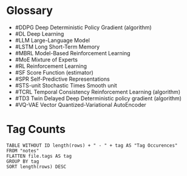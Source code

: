 # Glossary
- #DDPG Deep Deterministic Policy Gradient (algorithm)
- #DL Deep Learning
- #LLM Large-Language Model
- #LSTM Long Short-Term Memory
- #MBRL Model-Based Reinforcement Learning
- #MoE Mixture of Experts
- #RL Reinforcement Learning
- #SF Score Function (estimator)
- #SPR Self-Predictive Representations
- #STS-unit Stochastic Times Smooth unit
- #TCRL Temporal Consistency Reinforcement Learning (algorithm)
- #TD3 Twin Delayed Deep Deterministic policy gradient (algorithm)
- #VQ-VAE Vector Quantized-Variational AutoEncoder

# Tag Counts

```dataview
TABLE WITHOUT ID length(rows) + " - " + tag AS "Tag Occurences"
FROM "notes"
FLATTEN file.tags AS tag
GROUP BY tag
SORT length(rows) DESC
```
